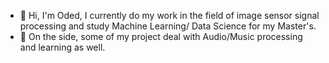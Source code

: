 - 👋 Hi, I'm Oded, I currently do my work in the field of image sensor signal processing and study Machine Learning/ Data Science for my Master's.
- 👀 On the side, some of my project deal with Audio/Music processing and learning as well.

<!---
Spectral-OD/Spectral-OD is a ✨ special ✨ repository because its `README.md` (this file) appears on your GitHub profile.
You can click the Preview link to take a look at your changes.
--->
